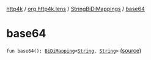[http4k](../../index.md) / [org.http4k.lens](../index.md) / [StringBiDiMappings](index.md) / [base64](./base64.md)

# base64

`fun base64(): `[`BiDiMapping`](../-bi-di-mapping/index.md)`<`[`String`](https://kotlinlang.org/api/latest/jvm/stdlib/kotlin/-string/index.html)`, `[`String`](https://kotlinlang.org/api/latest/jvm/stdlib/kotlin/-string/index.html)`>` [(source)](https://github.com/http4k/http4k/blob/master/http4k-core/src/main/kotlin/org/http4k/lens/BiDiMapping.kt#L70)
